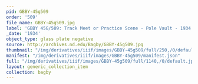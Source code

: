 ```yaml
---
pid: GBBY-45g509
order: '509'
file_name: GBBY-45g509.jpg
label: 'GBBY 45G/509: Track Meet or Practice Scene - Pole Vault - 1934'
_date: '1934'
object_type: glass plate negative
source: http://archives.nd.edu/Bagby/GBBY-45g509.jpg
thumbnail: "/img/derivatives/iiif/images/GBBY-45g509/full/250,/0/default.jpg"
manifest: "/img/derivatives/iiif/images/GBBY-45g509/manifest.json"
full: "/img/derivatives/iiif/images/GBBY-45g509/full/1140,/0/default.jpg"
layout: generic_collection_item
collection: bagby
---
```

